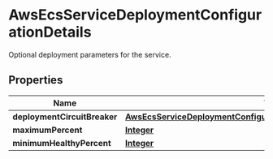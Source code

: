 

# AwsEcsServiceDeploymentConfigurationDetails

Optional deployment parameters for the service.

## Properties

| Name | Type | Description | Notes |
|------------ | ------------- | ------------- | -------------|
|**deploymentCircuitBreaker** | [**AwsEcsServiceDeploymentConfigurationDetailsDeploymentCircuitBreaker**](AwsEcsServiceDeploymentConfigurationDetailsDeploymentCircuitBreaker.md) |  |  [optional] |
|**maximumPercent** | [**Integer**](Integer.md) |  |  [optional] |
|**minimumHealthyPercent** | [**Integer**](Integer.md) |  |  [optional] |



